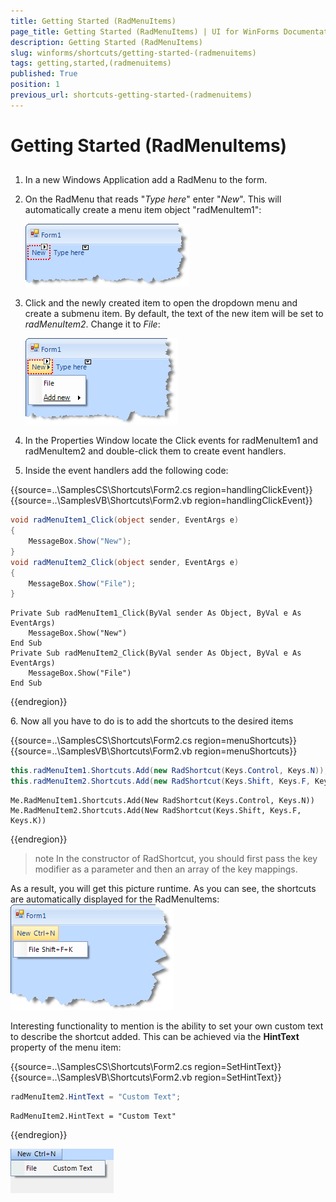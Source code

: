 ```yaml
---
title: Getting Started (RadMenuItems)
page_title: Getting Started (RadMenuItems) | UI for WinForms Documentation
description: Getting Started (RadMenuItems)
slug: winforms/shortcuts/getting-started-(radmenuitems)
tags: getting,started,(radmenuitems)
published: True
position: 1
previous_url: shortcuts-getting-started-(radmenuitems)
---
```


# Getting Started (RadMenuItems)

## 

1. In a new Windows Application add a RadMenu to the form.

1. On the RadMenu that reads "*Type here*" enter "*New*". This will automatically create a menu item object "radMenuItem1":

    ![shortcuts-getting-started-(radmenuitems)001](images/shortcuts-getting-started-(radmenuitems)001.png)

1. Click and the newly created item to open the dropdown menu and create a submenu item. By default, the text of the new item will be set to *radMenuItem2*. Change it to *File*:

    ![shortcuts-getting-started-(radmenuitems)002](images/shortcuts-getting-started-(radmenuitems)002.png)

1. In the Properties Window locate the Click events for radMenuItem1 and radMenuItem2 and double-click them to create event handlers.

1. Inside the event handlers add the following code:

{{source=..\SamplesCS\Shortcuts\Form2.cs region=handlingClickEvent}} 
{{source=..\SamplesVB\Shortcuts\Form2.vb region=handlingClickEvent}} 

````C#
void radMenuItem1_Click(object sender, EventArgs e)
{
    MessageBox.Show("New");
}
void radMenuItem2_Click(object sender, EventArgs e)
{
    MessageBox.Show("File");
}

````
````VB.NET
Private Sub radMenuItem1_Click(ByVal sender As Object, ByVal e As EventArgs)
    MessageBox.Show("New")
End Sub
Private Sub radMenuItem2_Click(ByVal sender As Object, ByVal e As EventArgs)
    MessageBox.Show("File")
End Sub

````

{{endregion}} 

6\. Now all you have to do is to add the shortcuts to the desired items

{{source=..\SamplesCS\Shortcuts\Form2.cs region=menuShortcuts}} 
{{source=..\SamplesVB\Shortcuts\Form2.vb region=menuShortcuts}} 

````C#
this.radMenuItem1.Shortcuts.Add(new RadShortcut(Keys.Control, Keys.N));
this.radMenuItem2.Shortcuts.Add(new RadShortcut(Keys.Shift, Keys.F, Keys.K));

````
````VB.NET
Me.RadMenuItem1.Shortcuts.Add(New RadShortcut(Keys.Control, Keys.N))
Me.RadMenuItem2.Shortcuts.Add(New RadShortcut(Keys.Shift, Keys.F, Keys.K))

````

{{endregion}} 

>note In the constructor of RadShortcut, you should first pass the key modifier as a parameter and then an array of the key mappings.
>

As a result, you will get this picture runtime. As you can see, the shortcuts are automatically displayed for the RadMenuItems:![shortcuts-getting-started-(radmenuitems)003](images/shortcuts-getting-started-(radmenuitems)003.png)

Interesting functionality to mention is the ability to set your own custom text to describe the shortcut added. This can be achieved via the __HintText__ property of the menu item:

{{source=..\SamplesCS\Shortcuts\Form2.cs region=SetHintText}} 
{{source=..\SamplesVB\Shortcuts\Form2.vb region=SetHintText}} 

````C#
radMenuItem2.HintText = "Custom Text";

````
````VB.NET
RadMenuItem2.HintText = "Custom Text"

````

{{endregion}} 

![shortcuts-getting-started-(radmenuitems)004](images/shortcuts-getting-started-(radmenuitems)004.png)
